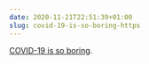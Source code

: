 ```yaml
---
date: 2020-11-21T22:51:39+01:00
slug: covid-19-is-so-boring-https
---
```

[COVID-19 is so boring](https://www.axios.com/covid-attention-social-media-661ecdc3-0669-459a-a491-ed7fb069ab29.html).


